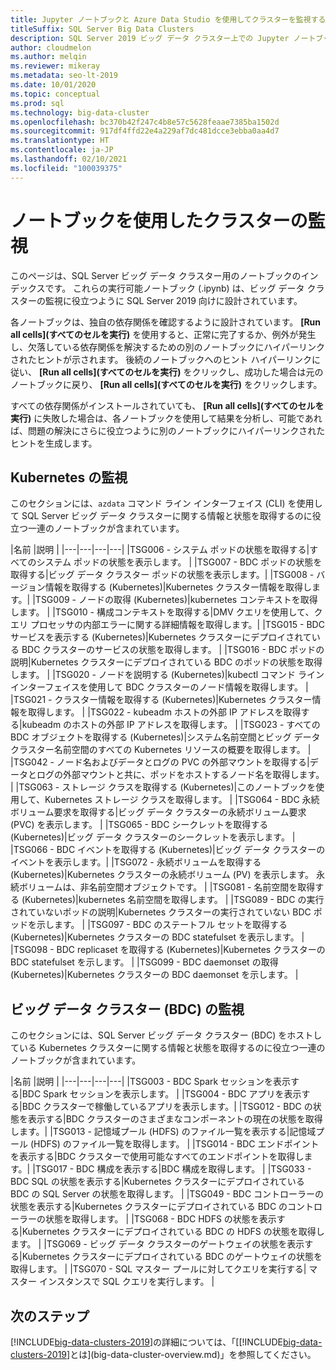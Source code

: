 ```yaml
---
title: Jupyter ノートブックと Azure Data Studio を使用してクラスターを監視する
titleSuffix: SQL Server Big Data Clusters
description: SQL Server 2019 ビッグ データ クラスター上での Jupyter ノートブックと Azure Data Studio を使用したクラスターの監視。
author: cloudmelon
ms.author: melqin
ms.reviewer: mikeray
ms.metadata: seo-lt-2019
ms.date: 10/01/2020
ms.topic: conceptual
ms.prod: sql
ms.technology: big-data-cluster
ms.openlocfilehash: bc370b42f247c4b8e57c5628feaae7385ba1502d
ms.sourcegitcommit: 917df4ffd22e4a229af7dc481dcce3ebba0aa4d7
ms.translationtype: HT
ms.contentlocale: ja-JP
ms.lasthandoff: 02/10/2021
ms.locfileid: "100039375"
---
```

# <a name="monitoring-cluster-with-notebooks"></a>ノートブックを使用したクラスターの監視

このページは、SQL Server ビッグ データ クラスター用のノートブックのインデックスです。 これらの実行可能ノートブック (.ipynb) は、ビッグ データ クラスターの監視に役立つように SQL Server 2019 向けに設計されています。

各ノートブックは、独自の依存関係を確認するように設計されています。 **[Run all cells]\(すべてのセルを実行\)** を使用すると、正常に完了するか、例外が発生し、欠落している依存関係を解決するための別のノートブックにハイパーリンクされたヒントが示されます。 後続のノートブックへのヒント ハイパーリンクに従い、 **[Run all cells]\(すべてのセルを実行\)** をクリックし、成功した場合は元のノートブックに戻り、 **[Run all cells]\(すべてのセルを実行\)** をクリックします。

すべての依存関係がインストールされていても、 **[Run all cells]\(すべてのセルを実行\)** に失敗した場合は、各ノートブックを使用して結果を分析し、可能であれば、問題の解決にさらに役立つように別のノートブックにハイパーリンクされたヒントを生成します。


## <a name="monitoring-kubernetes"></a>Kubernetes の監視

このセクションには、`azdata` コマンド ライン インターフェイス (CLI) を使用して SQL Server ビッグ データ クラスターに関する情報と状態を取得するのに役立つ一連のノートブックが含まれています。

|名前 |説明 |
|---|---|---|---|
|TSG006 - システム ポッドの状態を取得する|すべてのシステム ポッドの状態を表示します。 |
|TSG007 - BDC ポッドの状態を取得する|ビッグ データ クラスター ポッドの状態を表示します。|
|TSG008 - バージョン情報を取得する (Kubernetes)|Kubernetes クラスター情報を取得します。|
|TSG009 - ノードの取得 (Kubernetes)|kubernetes コンテキストを取得します。 |
|TSG010 - 構成コンテキストを取得する|DMV クエリを使用して、クエリ プロセッサの内部エラーに関する詳細情報を取得します。|
|TSG015 - BDC サービスを表示する (Kubernetes)|Kubernetes クラスターにデプロイされている BDC クラスターのサービスの状態を取得します。 |
|TSG016 - BDC ポッドの説明|Kubernetes クラスターにデプロイされている BDC のポッドの状態を取得します。 |
|TSG020 - ノードを説明する (Kubernetes)|kubectl コマンド ライン インターフェイスを使用して BDC クラスターのノード情報を取得します。 |
|TSG021 - クラスター情報を取得する (Kubernetes)|Kubernetes クラスター情報を取得します。 |
|TSG022 - kubeadm ホストの外部 IP アドレスを取得する|kubeadm のホストの外部 IP アドレスを取得します。 |
|TSG023 - すべての BDC オブジェクトを取得する (Kubernetes)|システム名前空間とビッグ データ クラスター名前空間のすべての Kubernetes リソースの概要を取得します。 |
|TSG042 - ノード名およびデータとログの PVC の外部マウントを取得する|データとログの外部マウントと共に、ポッドをホストするノード名を取得します。 |
|TSG063 - ストレージ クラスを取得する (Kubernetes)|このノートブックを使用して、Kubernetes ストレージ クラスを取得します。 |
|TSG064 - BDC 永続ボリューム要求を取得する|ビッグ データ クラスターの永続ボリューム要求 (PVC) を表示します。 |
|TSG065 - BDC シークレットを取得する (Kubernetes)|ビッグ データ クラスターのシークレットを表示します。 |
|TSG066 - BDC イベントを取得する (Kubernetes)|ビッグ データ クラスターのイベントを表示します。|
|TSG072 - 永続ボリュームを取得する (Kubernetes)|Kubernetes クラスターの永続ボリューム (PV) を表示します。 永続ボリュームは、非名前空間オブジェクトです。 |
|TSG081 - 名前空間を取得する (Kubernetes)|kubernetes 名前空間を取得します。 |
|TSG089 - BDC の実行されていないポッドの説明|Kubernetes クラスターの実行されていない BDC ポッドを示します。 |
|TSG097 - BDC のステートフル セットを取得する (Kubernetes)|Kubernetes クラスターの BDC statefulset を表示します。 |
|TSG098 - BDC replicaset を取得する (Kubernetes)|Kubernetes クラスターの BDC statefulset を示します。 |
|TSG099 - BDC daemonset の取得 (Kubernetes)|Kubernetes クラスターの BDC daemonset を示します。 |


## <a name="monitor-big-data-cluster-bdc"></a>ビッグ データ クラスター (BDC) の監視

このセクションには、SQL Server ビッグ データ クラスター (BDC) をホストしている Kubernetes クラスターに関する情報と状態を取得するのに役立つ一連のノートブックが含まれています。

|名前 |説明 |
|---|---|---|---|
|TSG003 - BDC Spark セッションを表示する|BDC Spark セッションを表示します。 |
|TSG004 - BDC アプリを表示する|BDC クラスターで稼働しているアプリを表示します。|
|TSG012 - BDC の状態を表示する|BDC クラスターのさまざまなコンポーネントの現在の状態を取得します。|
|TSG013 - 記憶域プール (HDFS) のファイル一覧を表示する|記憶域プール (HDFS) のファイル一覧を取得します。 |
|TSG014 - BDC エンドポイントを表示する|BDC クラスターで使用可能なすべてのエンドポイントを取得します。|
|TSG017 - BDC 構成を表示する|BDC 構成を取得します。 |
|TSG033 - BDC SQL の状態を表示する|Kubernetes クラスターにデプロイされている BDC の SQL Server の状態を取得します。 |
|TSG049 - BDC コントローラーの状態を表示する|Kubernetes クラスターにデプロイされている BDC のコントローラーの状態を取得します。 |
|TSG068 - BDC HDFS の状態を表示する|Kubernetes クラスターにデプロイされている BDC の HDFS の状態を取得します。 |
|TSG069 - ビッグ データ クラスターのゲートウェイの状態を表示する|Kubernetes クラスターにデプロイされている BDC のゲートウェイの状態を取得します。 |
|TSG070 - SQL マスター プールに対してクエリを実行する| マスター インスタンスで SQL クエリを実行します。 |

## <a name="next-steps"></a>次のステップ

[!INCLUDE[big-data-clusters-2019](../includes/ssbigdataclusters-ss-nover.md)]の詳細については、「[[!INCLUDE[big-data-clusters-2019](../includes/ssbigdataclusters-ver15.md)]とは](big-data-cluster-overview.md)」を参照してください。

